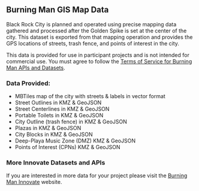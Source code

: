 ## Burning Man GIS Map Data

Black Rock City is planned and operated using precise mapping data gathered and processed after the Golden Spike is set at the center of the city. This dataset is exported from that mapping operation and provides the GPS locations of streets, trash fence, and points of interest in the city.

This data is provided for use in participant projects and is not intended for commercial use. You must agree to follow the [Terms of Service for Burning Man APIs and Datasets](https://innovate.burningman.org/terms-of-service-for-burning-man-apis-and-datasets/). 

### Data Provided:

- MBTiles map of the city with streets & labels in vector format
- Street Outlines in KMZ & GeoJSON
- Street Centerlines in KMZ & GeoJSON
- Portable Toilets in KMZ & GeoJSON
- City Outline (trash fence) in KMZ & GeoJSON
- Plazas in KMZ & GeoJSON
- City Blocks in KMZ & GeoJSON
- Deep-Playa Music Zone (DMZ) KMZ & GeoJSON
- Points of Interest (CPNs) KMZ & GeoJSON

### More Innovate Datasets and APIs

If you are interested in more data for your project please visit the [Burning Man Innovate](https://innovate.burningman.org/) website.
